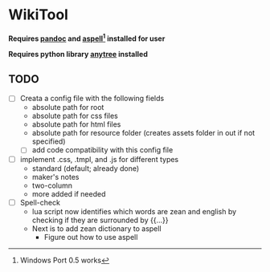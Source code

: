 # WikiTool

**Requires [pandoc](https://pandoc.org/installing.html) and [aspell](http://aspell.net/)[^1] installed for user**

**Requires python library [anytree](https://anytree.readthedocs.io/en/latest/installation.html) installed**

## TODO

* [ ] Creata a config file with the following fields 
  * absolute path for root
  * absolute path for css files
  * absolute path for html files
  * absolute path for resource folder (creates assets folder in out if not specified)
  * [ ] add code compatibility with this config file
* [ ] implement .css, .tmpl, and .js for different types
  * standard (default; already done)
  * maker's notes
  * two-column
  * more added if needed
* [ ] Spell-check
  * lua script now identifies which words are zean and english by checking if they are surrounded by {{...}}
  * Next is to add zean dictionary to aspell
    * Figure out how to use aspell
  
 [^1]: Windows Port 0.5 works
